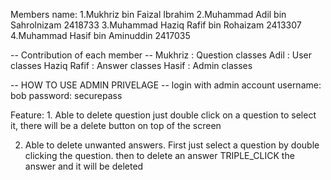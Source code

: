 Members name:
1.Mukhriz bin Faizal Ibrahim
2.Muhammad Adil bin Sahrolnizam 2418733
3.Muhammad Haziq Rafif bin Rohaizam 2413307
4.Muhammad Hasif bin Aminuddin 2417035

-- Contribution of each member --
Mukhriz : Question classes
Adil : User classes 
Haziq Rafif : Answer classes
Hasif : Admin classes


-- HOW TO USE ADMIN PRIVELAGE --
login with admin account
username: bob
password: securepass

Feature:
1.
    Able to delete question just double click on a question to select it, there will be a delete button on top of the screen

2.
    Able to delete unwanted answers. First just select a question by double clicking the question. then to delete an answer TRIPLE_CLICK the answer and it will be deleted 